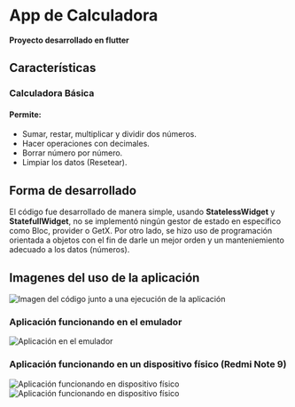 # App de Calculadora

**Proyecto desarrollado en flutter**

## Características

### Calculadora Básica

#### Permite:
  - Sumar, restar, multiplicar y dividir dos números.
  - Hacer operaciones con decimales.
  - Borrar número por número.
  - Limpiar los datos (Resetear).

## Forma de desarrollado

El código fue desarrollado de manera simple, usando **StatelessWidget** y **StatefullWidget**,
no se implementó ningún gestor de estado en específico como Bloc, provider o GetX. Por otro lado,
se hizo uso de programación orientada a objetos con el fin de darle un mejor orden y un manteniemiento
adecuado a los datos (números).

## Imagenes del uso de la aplicación

![Imagen del código junto a una ejecución de la aplicación](https://user-images.githubusercontent.com/91811906/209579907-c3ed571e-505c-4ef6-bcc8-31054809274d.jpeg)

### Aplicación funcionando en el emulador
![Aplicación en el emulador](https://user-images.githubusercontent.com/91811906/209580004-4bd1f0fa-9fe2-4404-9950-42bcdf54b517.jpeg)

### Aplicación funcionando en un dispositivo físico (Redmi Note 9)
![Aplicación funcionando en dispositivo físico](https://user-images.githubusercontent.com/91811906/209580056-d0100cb3-df9e-4d8a-9f0f-83220f58b242.jpeg) 
![Aplicación funcionando en dispositivo físico](https://user-images.githubusercontent.com/91811906/209580165-402620e3-6fec-4a03-b41e-d9930f027eea.jpeg)



